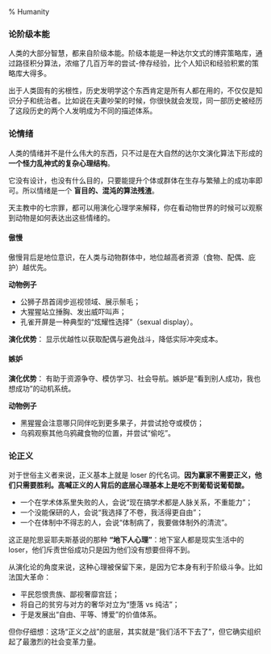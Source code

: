 % Humanity

### 论阶级本能

人类的大部分智慧，都来自阶级本能。阶级本能是一种达尔文式的博弈策略库，通过路径积分算法，浓缩了几百万年的尝试-倖存经验，比个人知识和经验积累的策略库大得多。

出于人类固有的劣根性，历史发明学这个东西肯定是所有人都在用的，不仅仅是知识分子和统治者。比如说在夫妻吵架的时候，你很快就会发现，同一部历史被经历了这段历史的两个人发明成为不同的描述体系。

### 论情绪

人类的情绪并不是什么伟大的东西，只不过是在大自然的达尔文演化算法下形成的 __一个怪力乱神式的复杂心理结构__。

它没有设计，也没有什么目的，只要能提升个体或群体在生存与繁殖上的成功率即可。所以情绪是一个 __盲目的、混沌的算法残渣__。

天主教中的七宗罪，都可以用演化心理学来解释，你在看动物世界的时候可以观察到动物是如何表达出这些情绪的。

#### 傲慢

傲慢背后是地位意识，在人类与动物群体中，地位越高者资源（食物、配偶、庇护）越优先。

__动物例子__

- 公狮子昂首阔步巡视领域、展示鬃毛；
- 大猩猩站立捶胸、发出威吓叫声；
- 孔雀开屏是一种典型的“炫耀性选择”（sexual display）。

__演化优势__： 显示优越性以获取配偶与避免战斗，降低实际冲突成本。

#### 嫉妒

__演化优势__： 有助于资源争夺、模仿学习、社会导航。嫉妒是“看到别人成功，我也想成功”的动机系统。

__动物例子__

- 黑猩猩会注意哪只同伴吃到更多果子，并尝试抢夺或模仿；
- 乌鸦观察其他乌鸦藏食物的位置，并尝试“偷吃”。

### 论正义

对于世俗主义者来说，正义基本上就是 loser 的代名词。__因为赢家不需要正义，他们只需要胜利。高喊正义的人背后的底层心理基本上是吃不到葡萄说葡萄酸。__

- 一个在学术体系里失败的人，会说“现在搞学术都是人脉关系，不重能力”；
- 一个没能保研的人，会说“我选择了不卷，我活得更自由”；
- 一个在体制中不得志的人，会说“体制病了，我要做体制外的清流”。

这正是陀思妥耶夫斯基说的那种 **“地下人心理”**：地下室人都是现实生活中的 loser，他们斥责世俗成功只是因为他们没有想要但得不到。

从演化论的角度来说，这种心理被保留下来，是因为它本身有利于阶级斗争。比如法国大革命：

- 平民怨恨贵族、鄙视奢靡宫廷；
- 将自己的贫穷与对方的奢华对立为“堕落 vs 纯洁”；
- 于是发展出“自由、平等、博爱”的价值体系。

但你仔细想：这场“正义之战”的底层，其实就是“我们活不下去了”，但它确实组织起了最激烈的社会变革力量。
